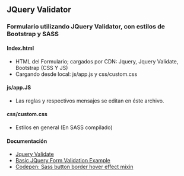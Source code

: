 ## JQuery Validator
### Formulario utilizando JQuery Validator, con estilos de Bootstrap y SASS

#### Index.html
- HTML del Formulario; cargados por CDN: Jquery, Jquery Validate, Bootstrap (CSS Y JS)
- Cargando desde local: js/app.js y css/custom.css

#### js/app.JS
- Las reglas y respectivos mensajes se editan  en éste archivo.

#### css/custom.css 
- Estilos en general (En SASS compilado)

#### Documentación
- [Jquery Validate](https://jqueryvalidation.org/)
- [Basic JQuery Form Validation Example](https://www.sitepoint.com/basic-jquery-form-validation-tutorial/)
- [Codepen: Sass button border hover effect mixin](https://codepen.io/giana/pen/xdXpJB)
